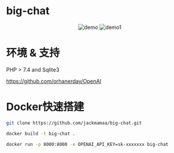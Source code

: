 # big-chat

<div align="center">

![demo](https://user-images.githubusercontent.com/119478410/222645065-da5d487c-5fd6-4c98-b376-4e295f6a5949.png)
![demo1](https://user-images.githubusercontent.com/119478410/222645076-214db6fd-d1b2-46df-9ea8-267df55fea0f.png)

</div>

# 环境 & 支持


PHP > 7.4 and Sqlite3

https://github.com/orhanerday/OpenAI

# Docker快速搭建


```sh
git clone https://github.com/jackmamaa/big-chat.git
```
```sh
docker build -t big-chat .
```
```sh
docker run -p 8000:8000 -e OPENAI_API_KEY=sk-xxxxxxx big-chat
```
